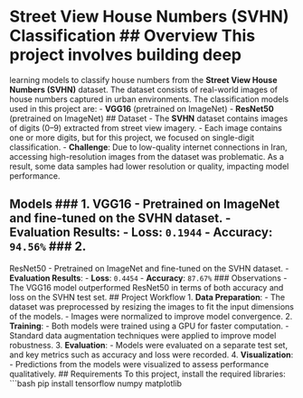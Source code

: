 # Street View House Numbers (SVHN) Classification ## Overview This project involves building deep
learning models to classify house numbers from the **Street View House Numbers (SVHN)** dataset. The dataset consists of real-world images of house numbers captured in urban environments.
The classification models used in this project are: - **VGG16** (pretrained on ImageNet) - **ResNet50** (pretrained on ImageNet) ## Dataset - The **SVHN** dataset contains images of digits 
(0–9) extracted from street view imagery. - Each image contains one or more digits, but for this project, we focused on single-digit classification. - **Challenge**: Due to low-quality internet
connections in Iran, accessing high-resolution images from the dataset was problematic. As a result, some data samples had lower resolution or quality, impacting model performance.
## Models ### 1. VGG16 - Pretrained on ImageNet and fine-tuned on the SVHN dataset. - **Evaluation Results**: - **Loss**: `0.1944` - **Accuracy**: `94.56%` ### 2.
ResNet50 - Pretrained on ImageNet and fine-tuned on the SVHN dataset. - **Evaluation Results**: - **Loss**: `0.4454` - **Accuracy**: `87.67%` ### Observations -
The VGG16 model outperformed ResNet50 in terms of both accuracy and loss on the SVHN test set. ## Project Workflow 1. **Data Preparation**: - The dataset was preprocessed by
resizing the images to fit the input dimensions of the models. - Images were normalized to improve model convergence. 2. **Training**: - Both models were trained using a GPU for
faster computation. - Standard data augmentation techniques were applied to improve model robustness. 3. **Evaluation**: - Models were evaluated on a separate test set, and key
metrics such as accuracy and loss were recorded. 4. **Visualization**: - Predictions from the models were visualized to assess performance qualitatively. ## Requirements To 
this project, install the required libraries: ```bash pip install tensorflow numpy matplotlib
